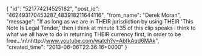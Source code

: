  {
   "id": "521774214525182",
   "post_id": "462493170453287_483918211644116",
   "from_name": "Derek Moran",
   "message": "If as long as we are in THEIR jurisdiction by using THEIR 'This Note Is Legal Tender,' then i think at minute 1:35 of this clip speaks i think to what we all have to do in returning THEIR currency first, in order to be free...\n\nhttp://www.youtube.com/watch?v=AbfkAqd6MAk",
   "created_time": "2013-06-06T22:36:16+0000"
 }
